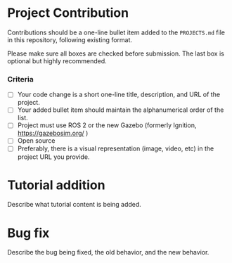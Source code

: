 <!-- Please delete all except the section below pertaining to your pull request, and fill it out accordingly. -->

# Project Contribution

<!-- Thank you for contributing a project to the project list. -->

Contributions should be a one-line bullet item added to the `PROJECTS.md` file in this repository, following existing format.

Please make sure all boxes are checked before submission. The last box is optional but highly recommended.

### Criteria
- [ ] Your code change is a short one-line title, description, and URL of the project.
- [ ] Your added bullet item should maintain the alphanumerical order of the list.
- [ ] Project must use ROS 2 or the new Gazebo (formerly Ignition, https://gazebosim.org/ )
- [ ] Open source
- [ ] Preferably, there is a visual representation (image, video, etc) in the project URL you provide.

# Tutorial addition

<!-- This is most likely used by the maintainers to add new content. -->

Describe what tutorial content is being added.

# Bug fix

Describe the bug being fixed, the old behavior, and the new behavior.
